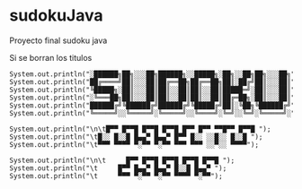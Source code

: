 # sudokuJava
Proyecto final sudoku java

Si se borran los titulos

	System.out.println("░██████╗██╗░░░██╗██████╗░░█████╗░██╗░░██╗██╗░░░██╗");
	System.out.println("██╔════╝██║░░░██║██╔══██╗██╔══██╗██║░██╔╝██║░░░██║");
	System.out.println("╚█████╗░██║░░░██║██║░░██║██║░░██║█████═╝░██║░░░██║");
	System.out.println("░╚═══██╗██║░░░██║██║░░██║██║░░██║██╔═██╗░██║░░░██║");
	System.out.println("██████╔╝╚██████╔╝██████╔╝╚█████╔╝██║░╚██╗╚██████╔╝");
	System.out.println("╚═════╝░░╚═════╝░╚═════╝░░╚════╝░╚═╝░░╚═╝░╚═════╝░");

	System.out.println("\n\t█▀▀ █▀▀█ █▀▀█ █▀▀█ █▀▀ █▀▀ ▀▀█▀▀ █▀▀█ ");
	System.out.println("\t█░░ █░░█ █▄▄▀ █▄▄▀ █▀▀ █░░ ░░█░░ █░░█ ");
	System.out.println("\t▀▀▀ ▀▀▀▀ ▀░▀▀ ▀░▀▀ ▀▀▀ ▀▀▀ ░░▀░░ ▀▀▀▀");

	System.out.println("\n\t     █▀▀ █▀▀█ █▀▀█ █▀▀█ █▀▀█ ");
	System.out.println("\t     █▀▀ █▄▄▀ █▄▄▀ █░░█ █▄▄▀ ");
	System.out.println("\t     ▀▀▀ ▀░▀▀ ▀░▀▀ ▀▀▀▀ ▀░▀▀");
